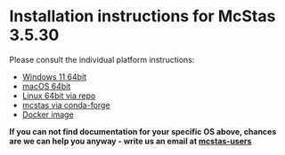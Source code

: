 # Installation instructions for McStas 3.5.30

Please consult the individual platform instructions:

* [Windows 11 64bit](Windows/README.md)
* [macOS 64bit](macOS/README.md)
* [Linux 64bit via repo](Linux/README.md)
* [mcstas via conda-forge](conda/README.md)
* [Docker image](Docker/README.md)

**If you can not find documentation for your specific OS above, chances are we can help you anyway - write us an email at [mcstas-users](mailto:"mcstas-users@mcstas.org")**
